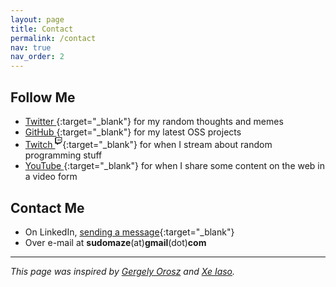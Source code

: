 ```yaml
---
layout: page
title: Contact
permalink: /contact
nav: true
nav_order: 2
---
```


## Follow Me

* [Twitter <sup><i class="fab fa-twitter"></i></sup>](https://twitter.com/ma7dev){:target="_blank"} for my random thoughts and memes
* [GitHub <sup><i class="fab fa-github"></i></sup>](https://github.com/ma7dev){:target="_blank"} for my latest OSS projects
* [Twitch <sup><i><svg xmlns="http://www.w3.org/2000/svg" width="1em" height="1em" viewBox="0 0 24 24"><path d="M2.149 0l-1.612 4.119v16.836h5.731v3.045h3.224l3.045-3.045h4.657l6.269-6.269v-14.686h-21.314zm19.164 13.612l-3.582 3.582h-5.731l-3.045 3.045v-3.045h-4.836v-15.045h17.194v11.463zm-3.582-7.343v6.262h-2.149v-6.262h2.149zm-5.731 0v6.262h-2.149v-6.262h2.149z" fill="currentColor"/></svg></i></sup>](https://twitch.tv/ma7dev){:target="_blank"} for when I stream about random programming stuff
* [YouTube <sup><i class="fab fa-youtube"></i></sup>](https://youtube.com/@ma7dev){:target="_blank"} for when I share some content on the web in a video form

## Contact Me

* On LinkedIn, [sending a message](https://linkedin.com/in/ma7dev){:target="_blank"}
* Over e-mail at **sudomaze**(at)**gmail**(dot)**com**

---
*This page was inspired by [Gergely Orosz](https://blog.pragmaticengineer.com/scoop/) and [Xe Iaso](https://xeiaso.net/contact).*